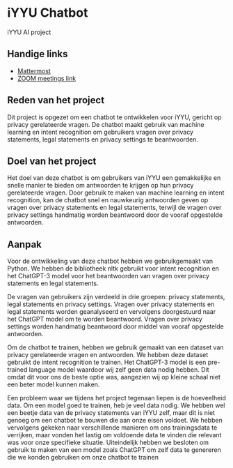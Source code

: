 # iYYU Chatbot
iYYU AI project

## Handige links
- [Mattermost](https://iyyu-infra.cloud.mattermost.com/)
- [ZOOM meetings link](https://us05web.zoom.us/j/87397737329?pwd=ZC9pYjBwTXV1QXYrdndZTXVMa2FNdz09)

## Reden van het project

Dit project is opgezet om een chatbot te ontwikkelen voor iYYU, gericht op privacy gerelateerde vragen. De chatbot maakt gebruik van machine learning en intent recognition om gebruikers vragen over privacy statements, legal statements en privacy settings te beantwoorden.

## Doel van het project

Het doel van deze chatbot is om gebruikers van iYYU een gemakkelijke en snelle manier te bieden om antwoorden te krijgen op hun privacy gerelateerde vragen. Door gebruik te maken van machine learning en intent recognition, kan de chatbot snel en nauwkeurig antwoorden geven op vragen over privacy statements en legal statements, terwijl de vragen over privacy settings handmatig worden beantwoord door de vooraf opgestelde antwoorden.

## Aanpak 

Voor de ontwikkeling van deze chatbot hebben we gebruikgemaakt van Python. We hebben de bibliotheek nltk gebruikt voor intent recognition en het ChatGPT-3 model voor het beantwoorden van vragen over privacy statements en legal statements.

De vragen van gebruikers zijn verdeeld in drie groepen: privacy statements, legal statements en privacy settings. Vragen over privacy statements en legal statements worden geanalyseerd en vervolgens doorgestuurd naar het ChatGPT model om te worden beantwoord. Vragen over privacy settings worden handmatig beantwoord door middel van vooraf opgestelde antwoorden.

Om de chatbot te trainen, hebben we gebruik gemaakt van een dataset van privacy gerelateerde vragen en antwoorden. We hebben deze dataset gebruikt de intent recognition te trainen. Het ChatGPT-3 model is een pre-trained language model waardoor wij zelf geen data nodig hebben. Dit omdat dit voor ons de beste optie was, aangezien wij op kleine schaal niet een beter model kunnen maken.

Een probleem waar we tijdens het project tegenaan liepen is de hoeveelheid data. Om een model goed te trainen, heb je veel data nodig. We hebben wel een beetje data van de privacy statements van iYYU zelf, maar dit is niet genoeg om een chatbot te bouwen die aan onze eisen voldoet. We hebben vervolgens gekeken naar verschillende manieren om ons trainingsdata te verrijken, maar vonden het lastig om voldoende data te vinden die relevant was voor onze specifieke situatie. Uiteindelijk hebben we besloten om gebruik te maken van een model zoals ChatGPT om zelf data te genereren die we konden gebruiken om onze chatbot te trainen
